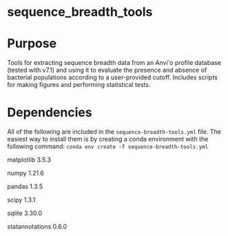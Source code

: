 # sequence_breadth_tools
# Purpose
Tools for extracting sequence breadth data from an Anvi'o profile database (tested with v7.1) and using it to evaluate the presence and absence of bacterial populations according to a user-provided cutoff.
Includes scripts for making figures and performing statistical tests.

# Dependencies
All of the following are included in the ```sequence-breadth-tools.yml``` file.
The easiest way to install them is by creating a conda environment with the following command:
```conda env create -f sequence-breadth-tools.yml```

matplotlib 3.5.3

numpy 1.21.6

pandas 1.3.5

scipy 1.3.1

sqlite 3.30.0

statannotations 0.6.0



